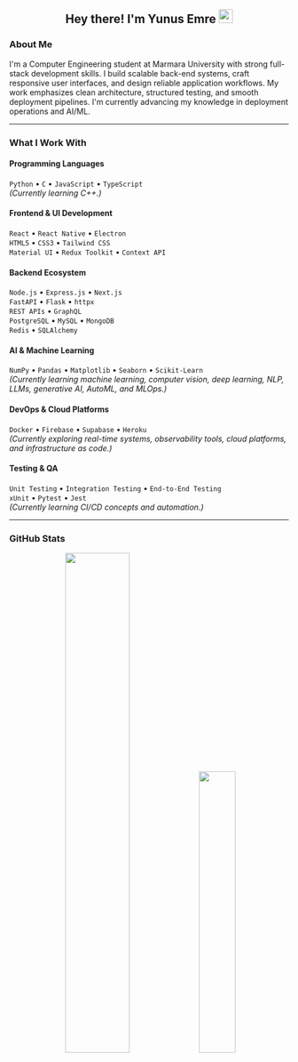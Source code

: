 <h2 align="center">Hey there! I'm Yunus Emre <img src="https://github.com/yunustechin/yunustechin/blob/master/Hi.gif" width="25"></h2>

### About Me

I'm a Computer Engineering student at Marmara University with strong full-stack development skills. I build scalable back-end systems, craft responsive user interfaces, and design reliable application workflows. My work emphasizes clean architecture, structured testing, and smooth deployment pipelines. I'm currently advancing my knowledge in deployment operations and AI/ML.

---

### What I Work With

#### Programming Languages
`Python` • `C` • `JavaScript` • `TypeScript`   
*(Currently learning C++.)*

#### Frontend & UI Development
`React` • `React Native` • `Electron`  
`HTML5` • `CSS3` • `Tailwind CSS`  
`Material UI` • `Redux Toolkit` • `Context API`

#### Backend Ecosystem
`Node.js` • `Express.js` • `Next.js`  
`FastAPI` • `Flask` • `httpx`  
`REST APIs` • `GraphQL`   
`PostgreSQL` • `MySQL` • `MongoDB`   
`Redis` • `SQLAlchemy`

#### AI & Machine Learning
`NumPy` • `Pandas` • `Matplotlib` • `Seaborn` • `Scikit-Learn`    
*(Currently learning machine learning, computer vision, deep learning, NLP, LLMs, generative AI, AutoML, and MLOps.)*

#### DevOps & Cloud Platforms
`Docker` • `Firebase` • `Supabase` • `Heroku`  
*(Currently exploring real-time systems, observability tools, cloud platforms, and infrastructure as code.)*

#### Testing & QA
`Unit Testing` • `Integration Testing` • `End-to-End Testing`  
`xUnit` • `Pytest` • `Jest`   
*(Currently learning CI/CD concepts and automation.)*


---

### GitHub Stats

<p align="center">
  <img src="https://github-readme-stats.vercel.app/api?username=yunustechin&show_icons=true&theme=dark&count_private=true&hide_border=true" width="48%"/>
  <img src="https://github-readme-stats.vercel.app/api/top-langs/?username=yunustechin&layout=compact&theme=dark&hide_border=true" width="36%"/>
</p>
